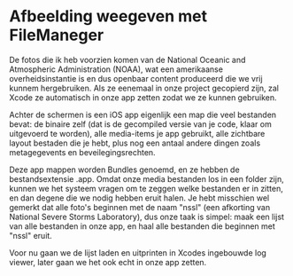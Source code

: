 # Afbeelding weegeven met FileManeger


De fotos die ik heb voorzien komen van de National Oceanic and Atmospheric Administration (NOAA), wat een amerikaanse overheidsinstantie is en dus openbaar content produceerd die we vrij kunnem hergebruiken. Als ze eenemaal in onze project  gecopierd zijn, zal Xcode ze automatisch in onze app zetten zodat we ze kunnen gebruiken.

Achter de schermen is een iOS app eigenlijk een map die veel bestanden bevat: de binaire zelf (dat is de gecompiled versie van je code, klaar om uitgevoerd te worden), alle media-items je app gebruikt, alle zichtbare layout bestaden die je hebt, plus nog een antaal andere dingen zoals metagegevents en beveilegingsrechten.

Deze app mappen worden Bundles genoemd, en ze hebben de bestandsextensie .app. Omdat onze media bestanden los in een folder zijn, kunnen we het systeem vragen om te zeggen welke bestanden er in zitten, en dan degene die we nodig hebben eruit halen. Je hebt misschien wel gemerkt dat alle foto's beginnen met de naam "nssl" (een afkorting van National Severe Storms Laboratory), dus onze taak is simpel: maak een lijst van alle bestanden in onze app, en haal alle bestanden die beginnen met "nssl" eruit.

Voor nu gaan we de lijst laden en uitprinten in Xcodes ingebouwde log viewer, later gaan we het ook echt in onze app zetten.
